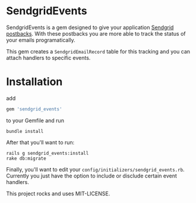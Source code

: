 # SendgridEvents

SendgridEvents is a gem designed to give your application [Sendgrid postbacks](http://docs.sendgrid.com/documentation/api/event-api/).
With these postbacks you are more able to track the status of your emails programatically.

This gem creates a `SendgridEmailRecord` table for this tracking and you can attach handlers to specific
events.

# Installation

add

```ruby
gem 'sendgrid_events'
```

to your Gemfile and run

```
bundle install
```

After that you'll want to run:

```
rails g sendgrid_events:install
rake db:migrate
```

Finally, you'll want to edit your `config/initializers/sendgrid_events.rb`. Currently
you just have the option to include or disclude certain event handlers.

This project rocks and uses MIT-LICENSE.
